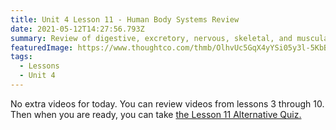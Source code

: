 ```yaml
---
title: Unit 4 Lesson 11 - Human Body Systems Review
date: 2021-05-12T14:27:56.793Z
summary: Review of digestive, excretory, nervous, skeletal, and muscular systems.
featuredImage: https://www.thoughtco.com/thmb/OlhvUc5GqX4yYSi05y3l-5KbBII=/1735x976/smart/filters:no_upscale()/human-body-systems-illustration-944672566-5c45045946e0fb0001b18c41.jpg
tags:
  - Lessons
  - Unit 4
---
```

No extra videos for today. You can review videos from lessons 3 through 10. Then when you are ready, you can take [the Lesson 11 Alternative Quiz.](https://edpuzzle.com/assignments/609be8d8c9bd6f4129cd86dc/watch)